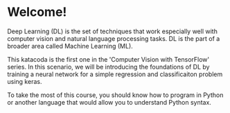 # Welcome!

Deep Learning (DL) is the set of techniques that work especially well with computer vision and natural language processing tasks. DL is the part of a broader area called Machine Learning (ML).

This katacoda is the first one in the 'Computer Vision with TensorFlow' series. In this scenario, we will be introducing the foundations of DL by training a neural network for a simple regression and classificaiton problem using keras.

To take the most of this course, you should know how to program in Python or another language that would allow you to understand Python syntax.